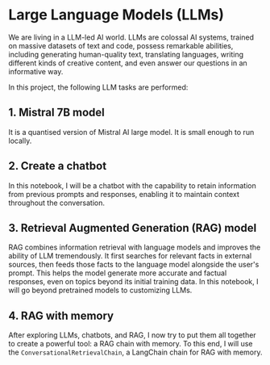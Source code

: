 # Large Language Models (LLMs)
We are living in a LLM-led AI world. LLMs are colossal AI systems, trained on massive datasets of text and code, possess remarkable abilities, including generating human-quality text, translating languages, writing different kinds of creative content, and even answer our questions in an informative way. 

In this project, the following LLM tasks are performed: 

## 1. Mistral 7B model
It is a quantised version of Mistral AI large model. It is small enough to run locally.

## 2. Create a chatbot
In this notebook, I will be a chatbot with the capability to retain information from previous prompts and responses, enabling it to maintain context throughout the conversation.

## 3. Retrieval Augmented Generation (RAG) model
RAG combines information retrieval with language models and improves the ability of LLM tremendously. It first searches for relevant facts in external sources, then feeds those facts to the language model alongside the user's prompt. This helps the model generate more accurate and factual responses, even on topics beyond its initial training data. In this notebook, I will go beyond pretrained models to customizing LLMs. 

## 4. RAG with memory
After exploring LLMs, chatbots, and RAG, I now try to put them all together to create a powerful tool: a RAG chain with memory. To this end, I will use the `ConversationalRetrievalChain`, a LangChain chain for RAG with memory.
